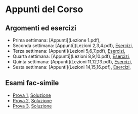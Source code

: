 # Appunti del Corso

## Argomenti ed esercizi
- Prima settimana: [Appunti](Lezione 1.pdf),
- Seconda settimana: [Appunti](Lezioni 2,3,4.pdf), [Esercizi](),
- Terza settimana: [Appunti](Lezioni 5,6,7.pdf), [Esercizi](),
- Quarta settimana: [Appunti](Lezioni 8,9,10.pdf), [Esercizi](),
- Quinta settimana: [Appunti](Lezioni 11,12,13.pdf), [Esercizi](),
- Sesta settimana: [Appunti](Lezioni 14,15,16.pdf), [Esercizi](),

## Esami fac-simile
- [Prova 1](), [Soluzione]()
- [Prova 2](), [Soluzione]()
- [Prova 3](), [Soluzione]()
